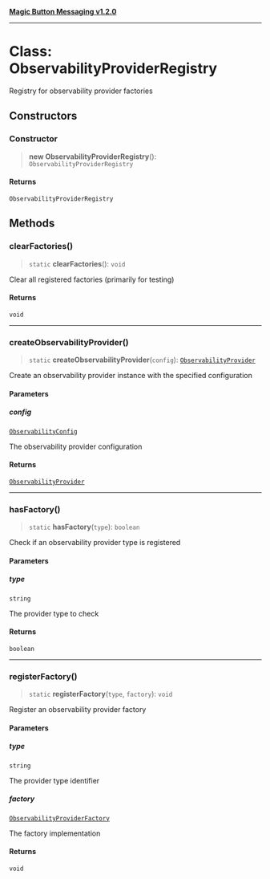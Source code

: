 [**Magic Button Messaging v1.2.0**](../README.md)

***

# Class: ObservabilityProviderRegistry

Registry for observability provider factories

## Constructors

### Constructor

> **new ObservabilityProviderRegistry**(): `ObservabilityProviderRegistry`

#### Returns

`ObservabilityProviderRegistry`

## Methods

### clearFactories()

> `static` **clearFactories**(): `void`

Clear all registered factories (primarily for testing)

#### Returns

`void`

***

### createObservabilityProvider()

> `static` **createObservabilityProvider**(`config`): [`ObservabilityProvider`](../interfaces/ObservabilityProvider.md)

Create an observability provider instance with the specified configuration

#### Parameters

##### config

[`ObservabilityConfig`](../interfaces/ObservabilityConfig.md)

The observability provider configuration

#### Returns

[`ObservabilityProvider`](../interfaces/ObservabilityProvider.md)

***

### hasFactory()

> `static` **hasFactory**(`type`): `boolean`

Check if an observability provider type is registered

#### Parameters

##### type

`string`

The provider type to check

#### Returns

`boolean`

***

### registerFactory()

> `static` **registerFactory**(`type`, `factory`): `void`

Register an observability provider factory

#### Parameters

##### type

`string`

The provider type identifier

##### factory

[`ObservabilityProviderFactory`](../interfaces/ObservabilityProviderFactory.md)

The factory implementation

#### Returns

`void`

